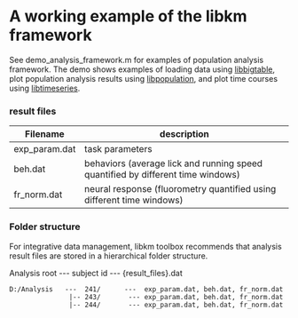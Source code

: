 # A working example of the libkm framework

See demo_analysis_framework.m for examples of population analysis framework. The demo shows examples of loading data using [libbigtable](https://github.com/hkim09/libkm/tree/master/libbigtable), plot population analysis results using [libpopulation](https://github.com/hkim09/libkm/tree/master/libpopulation), and plot time courses using [libtimeseries](https://github.com/hkim09/libkm/tree/master/libtimeseries).

### result files

| Filename        |    description      |
|-----------------|---------------------|
| exp_param.dat   |   task parameters   | 
| beh.dat         |   behaviors (average lick and running speed quantified by different time windows) |
| fr_norm.dat     |   neural response (fluorometry quantified using different time windows) |

### Folder structure
For integrative data management, libkm toolbox recommends that analysis result files are stored in a hierarchical folder structure.

Analysis root --- subject id --- {result_files}.dat
```
D:/Analysis   ---  241/      ---  exp_param.dat, beh.dat, fr_norm.dat
               |-- 243/       --- exp_param.dat, beh.dat, fr_norm.dat
               |-- 244/       --- exp_param.dat, beh.dat, fr_norm.dat
```

### 
